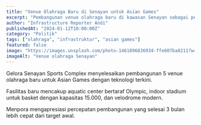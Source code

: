 ```yaml
---
title: "Venue Olahraga Baru di Senayan untuk Asian Games"
excerpt: "Pembangunan venue olahraga baru di kawasan Senayan sebagai persiapan Asian Games selesai lebih cepat dari jadwal."
author: "Infrastructure Reporter Andi"
publishedAt: "2024-01-12T10:00:00Z"
category: "Politik"
tags: ["olahraga", "infrastruktur", "asian games"]
featured: false
image: "https://images.unsplash.com/photo-1461896836934-ffe607ba8211?w=1200&h=675&fit=crop"
imageAlt: "Venue olahraga Senayan"
---
```


Gelora Senayan Sports Complex menyelesaikan pembangunan 5 venue olahraga baru untuk Asian Games dengan teknologi terkini.

Fasilitas baru mencakup aquatic center bertaraf Olympic, indoor stadium untuk basket dengan kapasitas 15.000, dan velodrome modern.

Menpora mengapresiasi percepatan pembangunan yang selesai 3 bulan lebih cepat dari target awal.
